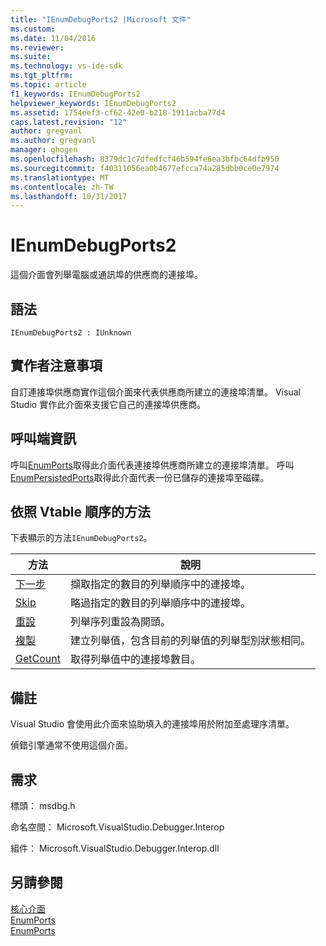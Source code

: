 ```yaml
---
title: "IEnumDebugPorts2 |Microsoft 文件"
ms.custom: 
ms.date: 11/04/2016
ms.reviewer: 
ms.suite: 
ms.technology: vs-ide-sdk
ms.tgt_pltfrm: 
ms.topic: article
f1_keywords: IEnumDebugPorts2
helpviewer_keywords: IEnumDebugPorts2
ms.assetid: 1754eef3-cf62-42e0-b218-1911acba77d4
caps.latest.revision: "12"
author: gregvanl
ms.author: gregvanl
manager: ghogen
ms.openlocfilehash: 8379dc1c7dfedfcf46b594fe6ea3bfbc64dfb950
ms.sourcegitcommit: f40311056ea0b4677efcca74a285dbb0ce0e7974
ms.translationtype: MT
ms.contentlocale: zh-TW
ms.lasthandoff: 10/31/2017
---
```

# <a name="ienumdebugports2"></a>IEnumDebugPorts2
這個介面會列舉電腦或通訊埠的供應商的連接埠。  
  
## <a name="syntax"></a>語法  
  
```  
IEnumDebugPorts2 : IUnknown  
```  
  
## <a name="notes-for-implementers"></a>實作者注意事項  
 自訂連接埠供應商實作這個介面來代表供應商所建立的連接埠清單。 Visual Studio 實作此介面來支援它自己的連接埠供應商。  
  
## <a name="notes-for-callers"></a>呼叫端資訊  
 呼叫[EnumPorts](../../../extensibility/debugger/reference/idebugportsupplier2-enumports.md)取得此介面代表連接埠供應商所建立的連接埠清單。 呼叫[EnumPersistedPorts](../../../extensibility/debugger/reference/idebugportsupplier3-enumpersistedports.md)取得此介面代表一份已儲存的連接埠至磁碟。  
  
## <a name="methods-in-vtable-order"></a>依照 Vtable 順序的方法  
 下表顯示的方法`IEnumDebugPorts2`。  
  
|方法|說明|  
|------------|-----------------|  
|[下一步](../../../extensibility/debugger/reference/ienumdebugports2-next.md)|擷取指定的數目的列舉順序中的連接埠。|  
|[Skip](../../../extensibility/debugger/reference/ienumdebugports2-skip.md)|略過指定的數目的列舉順序中的連接埠。|  
|[重設](../../../extensibility/debugger/reference/ienumdebugports2-reset.md)|列舉序列重設為開頭。|  
|[複製](../../../extensibility/debugger/reference/ienumdebugports2-clone.md)|建立列舉值，包含目前的列舉值的列舉型別狀態相同。|  
|[GetCount](../../../extensibility/debugger/reference/ienumdebugports2-getcount.md)|取得列舉值中的連接埠數目。|  
  
## <a name="remarks"></a>備註  
 Visual Studio 會使用此介面來協助填入的連接埠用於附加至處理序清單。  
  
 偵錯引擎通常不使用這個介面。  
  
## <a name="requirements"></a>需求  
 標頭： msdbg.h  
  
 命名空間： Microsoft.VisualStudio.Debugger.Interop  
  
 組件： Microsoft.VisualStudio.Debugger.Interop.dll  
  
## <a name="see-also"></a>另請參閱  
 [核心介面](../../../extensibility/debugger/reference/core-interfaces.md)   
 [EnumPorts](../../../extensibility/debugger/reference/idebugcoreserver2-enumports.md)   
 [EnumPorts](../../../extensibility/debugger/reference/idebugportsupplier2-enumports.md)